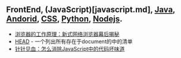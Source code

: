 ## FrontEnd, (JavaScript)[javascript.md], [Java](java.md), [Andorid](andorid.md), [CSS](css.md), [Python](python.md), [Nodejs](nodejs.md).

- [浏览器的工作原理：新式网络浏览器幕后揭秘](https://www.html5rocks.com/zh/tutorials/internals/howbrowserswork/)
- [HEAD](https://github.com/joshbuchea/HEAD) - 一个列出所有存在于document的<HEAD>中的清单
- [针针见血：怎么消除JavaScript中的代码坏味道](https://github.com/gaohailang/blog/issues/5)
